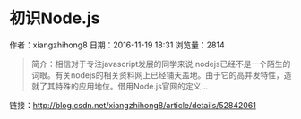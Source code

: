 # 初识Node.js
作者：xiangzhihong8
日期：2016-11-19 18:31
浏览量：2814
> 简介：相信对于专注javascript发展的同学来说,nodejs已经不是一个陌生的词眼。有关nodejs的相关资料网上已经铺天盖地。由于它的高并发特性，造就了其特殊的应用地位。借用Node.js官网的定义...

 链接：http://blog.csdn.net/xiangzhihong8/article/details/52842061

